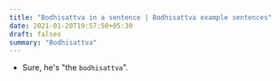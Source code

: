 ```yaml
---
title: "Bodhisattva in a sentence | Bodhisattva example sentences"
date: 2021-01-20T19:57:50+05:30
draft: falses
summary: "Bodhisattva"
---
```

- Sure, he's "the `bodhisattva`".
                 
